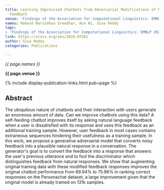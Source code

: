 ```yaml
---
title: Learning Improvised Chatbots from Adversarial Modifications of Natural Language
  Feedback
venue: 'Findings of the Association for Computational Linguistics: EMNLP 2020 2020'
names: Makesh Narsimhan Sreedhar, Kun Ni, Siva Reddy
tags:
- 'Findings of the Association for Computational Linguistics: EMNLP 2020'
link: https://arxiv.org/abs/2010.07261
author: Siva Reddy
categories: Publications

---
```


*{{ page.names }}*

**{{ page.venue }}**

{% include display-publication-links.html pub=page %}

## Abstract

The ubiquitous nature of chatbots and their interaction with users generate an enormous amount of data. Can we improve chatbots using this data? A self-feeding chatbot improves itself by asking natural language feedback when a user is dissatisfied with its response and uses this feedback as an additional training sample. However, user feedback in most cases contains extraneous sequences hindering their usefulness as a training sample. In this work, we propose a generative adversarial model that converts noisy feedback into a plausible natural response in a conversation. The generator's goal is to convert the feedback into a response that answers the user's previous utterance and to fool the discriminator which distinguishes feedback from natural responses. We show that augmenting original training data with these modified feedback responses improves the original chatbot performance from 69.94% to 75.96% in ranking correct responses on the Personachat dataset, a large improvement given that the original model is already trained on 131k samples.